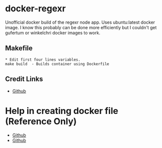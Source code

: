 # docker-regexr
Unofficial docker build of the regexr node app.
Uses ubuntu:latest docker image.   I know this probably can be done more efficiently but I couldn't get
gufertum or winkelchri docker images to work.  

## Makefile
```
* Edit first four lines variables.
make build  - Builds container using Dockerfile
```
## Credit Links

* [Github](https://github.com/gskinner/regexr)

# Help in creating docker file (Reference Only)
* [Github](https://github.com/gufertum/docker-regexr)
* [Github](https://github.com/winkelchri/docker_regexr)
